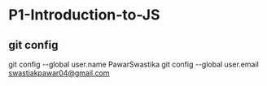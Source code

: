 # P1-Introduction-to-JS
## git config
git config --global user.name PawarSwastika
git config --global user.email swastiakpawar04@gmail.com